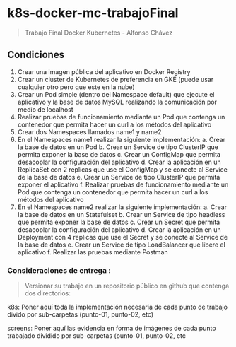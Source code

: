 # k8s-docker-mc-trabajoFinal


> Trabajo Final Docker Kubernetes - Alfonso Chávez

## Condiciones

1. Crear una imagen pública del aplicativo en Docker Registry
2. Crear un cluster de Kubernetes de preferencia en GKE (puede usar cualquier
otro pero que este en la nube)
3. Crear un Pod simple (dentro del Namespace default) que ejecute el aplicativo
y la base de datos MySQL realizando la comunicación por medio de localhost
4. Realizar pruebas de funcionamiento mediante un Pod que contenga un
contenedor que permita hacer un curl a los métodos del aplicativo
5. Crear dos Namespaces llamados name1 y name2
6. En el Namespaces name1 realizar la siguiente implementación:
a. Crear la base de datos en un Pod
b. Crear un Service de tipo ClusterIP que permita exponer la base de datos
c. Crear un ConfigMap que permita desacoplar la configuración del
aplicativo
d. Crear la aplicación en un ReplicaSet con 2 replicas que use el
ConfigMap y se conecte al Service de la base de datos
e. Crear un Service de tipo ClusterIP que permita exponer el aplicativo
f. Realizar pruebas de funcionamiento mediante un Pod que contenga un
contenedor que permita hacer un curl a los métodos del aplicativo
7. En el Namespaces name2 realizar la siguiente implementación:
a. Crear la base de datos en un Statefulset
b. Crear un Service de tipo headless que permita exponer la base de
datos
c. Crear un Secret que permita desacoplar la configuración del aplicativo
d. Crear la aplicación en un Deployment con 4 replicas que use el Secret y
se conecte al Service de la base de datos
e. Crear un Service de tipo LoadBalancer que libere el aplicativo
f. Realizar las pruebas mediante Postman

### Consideraciones de entrega :
> Versionar su trabajo en un repositorio público en github que contenga dos
directorios:

k8s: Poner aquí toda la implementación necesaria de cada punto de
trabajo divido por sub-carpetas (punto-01, punto-02, etc)

screens: Poner aquí las evidencia en forma de imágenes de cada punto
trabajado dividido por sub-carpetas (punto-01, punto-02, etc
